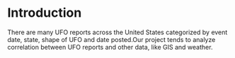 # Introduction

  There are many UFO reports across the United States categorized by event date, state, shape of UFO and date posted.Our project tends to analyze correlation between UFO reports and other data, like GIS and weather.
